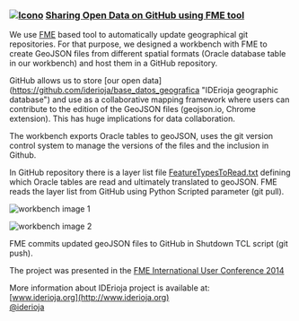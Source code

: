 ### [![Icono](http://www.iderioja.larioja.org/imagenes/logo_iderioja_56x70.gif)](http://www.iderioja.org)  [Sharing Open Data on GitHub using FME tool](http://iderioja.github.io/fme_oracle_to_github/ "Oracle to GitHub") 

We use [FME](http://www.safe.com/ "Safe Software") based tool to automatically update geographical git repositories. For that purpose, we designed a workbench with FME to create GeoJSON files from different spatial formats (Oracle database table in our workbench) and host them in a GitHub repository.

GitHub allows us to store [our open data] (https://github.com/iderioja/base_datos_geografica "IDErioja geographic database") and use as a collaborative mapping framework where users can contribute to the edition of the GeoJSON files (geojson.io, Chrome extension). This has huge implications for data collaboration.

The workbench exports Oracle tables to geoJSON, uses the git version control system to manage the versions of the files and the inclusion in Github.

In GitHub repository there is a layer list file [FeatureTypesToRead.txt](https://raw.githubusercontent.com/iderioja/base_datos_geografica/master/FeatureTypesToRead.txt "layer list") defining which Oracle tables are read and ultimately translated to geoJSON. FME reads the layer list from GitHub using Python Scripted parameter (git pull).

![workbench image 1](https://raw.githubusercontent.com/iderioja/fme_oracle_to_github/master/images/workbench_image01.jpg "Workbench image 1")

![workbench image 2](https://raw.githubusercontent.com/iderioja/fme_oracle_to_github/master/images/workbench_image02.jpg "Workbench image 2")

FME commits updated geoJSON files to GitHub in Shutdown TCL script (git push). 

The project was presented in the [FME International User Conference 2014](http://www.safe.com/fmeuc/automatic-updating-geographical-git-repositories/ "FME 2014 Conference")

More information about IDErioja project is available at:
<br />[www.iderioja.org](http://www.iderioja.org)
<br />[@iderioja](http://twitter.com/iderioja)
